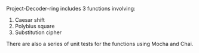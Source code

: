Project-Decoder-ring includes 3 functions involving:
1) Caesar shift
2) Polybius square
3) Substitution cipher

There are also a series of unit tests for the functions using Mocha and Chai.
